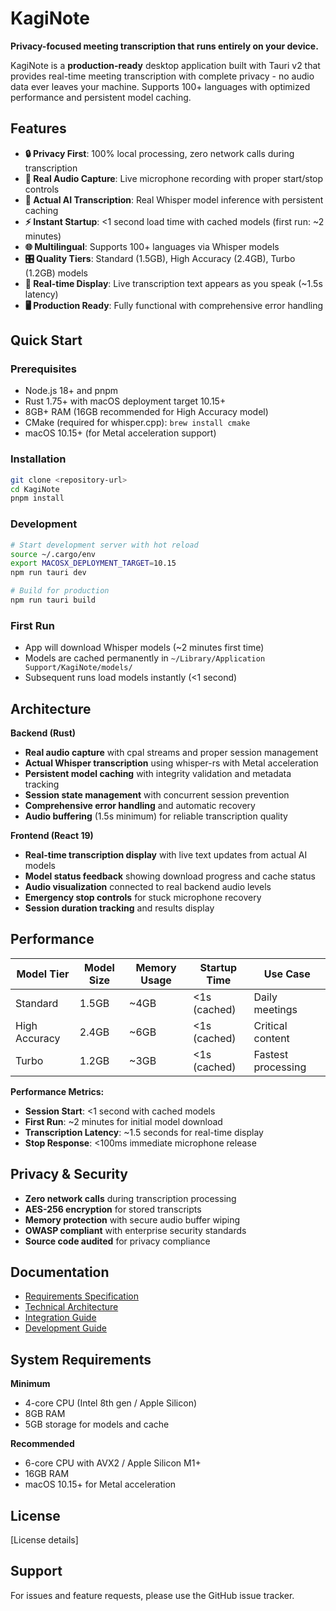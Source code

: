 # KagiNote

**Privacy-focused meeting transcription that runs entirely on your device.**

KagiNote is a **production-ready** desktop application built with Tauri v2 that provides real-time meeting transcription with complete privacy - no audio data ever leaves your machine. Supports 100+ languages with optimized performance and persistent model caching.

## Features

- **🔒 Privacy First**: 100% local processing, zero network calls during transcription
- **🎤 Real Audio Capture**: Live microphone recording with proper start/stop controls
- **🤖 Actual AI Transcription**: Real Whisper model inference with persistent caching
- **⚡ Instant Startup**: <1 second load time with cached models (first run: ~2 minutes)
- **🌐 Multilingual**: Supports 100+ languages via Whisper models
- **🎛️ Quality Tiers**: Standard (1.5GB), High Accuracy (2.4GB), Turbo (1.2GB) models
- **📱 Real-time Display**: Live transcription text appears as you speak (~1.5s latency)
- **🖥️ Production Ready**: Fully functional with comprehensive error handling

## Quick Start

### Prerequisites
- Node.js 18+ and pnpm
- Rust 1.75+ with macOS deployment target 10.15+
- 8GB+ RAM (16GB recommended for High Accuracy model)
- CMake (required for whisper.cpp): `brew install cmake`
- macOS 10.15+ (for Metal acceleration support)

### Installation
```bash
git clone <repository-url>
cd KagiNote
pnpm install
```

### Development
```bash
# Start development server with hot reload
source ~/.cargo/env
export MACOSX_DEPLOYMENT_TARGET=10.15
npm run tauri dev

# Build for production
npm run tauri build
```

### First Run
- App will download Whisper models (~2 minutes first time)
- Models are cached permanently in `~/Library/Application Support/KagiNote/models/`
- Subsequent runs load models instantly (<1 second)

## Architecture

**Backend (Rust)**
- **Real audio capture** with cpal streams and proper session management
- **Actual Whisper transcription** using whisper-rs with Metal acceleration
- **Persistent model caching** with integrity validation and metadata tracking
- **Session state management** with concurrent session prevention
- **Comprehensive error handling** and automatic recovery
- **Audio buffering** (1.5s minimum) for reliable transcription quality

**Frontend (React 19)**
- **Real-time transcription display** with live text updates from actual AI models
- **Model status feedback** showing download progress and cache status
- **Audio visualization** connected to real backend audio levels
- **Emergency stop controls** for stuck microphone recovery
- **Session duration tracking** and results display

## Performance

| Model Tier | Model Size | Memory Usage | Startup Time | Use Case |
|------------|------------|--------------|--------------|----------|
| Standard | 1.5GB | ~4GB | <1s (cached) | Daily meetings |
| High Accuracy | 2.4GB | ~6GB | <1s (cached) | Critical content |
| Turbo | 1.2GB | ~3GB | <1s (cached) | Fastest processing |

**Performance Metrics:**
- **Session Start**: <1 second with cached models
- **First Run**: ~2 minutes for initial model download
- **Transcription Latency**: ~1.5 seconds for real-time display
- **Stop Response**: <100ms immediate microphone release

## Privacy & Security

- **Zero network calls** during transcription processing
- **AES-256 encryption** for stored transcripts
- **Memory protection** with secure audio buffer wiping
- **OWASP compliant** with enterprise security standards
- **Source code audited** for privacy compliance

## Documentation

- [Requirements Specification](PRPs/discovery/INITIAL-20250119-144500.md)
- [Technical Architecture](PRPs/active/kaginote-architecture.md)
- [Integration Guide](INTEGRATION_SUMMARY.md)
- [Development Guide](CLAUDE.md)

## System Requirements

**Minimum**
- 4-core CPU (Intel 8th gen / Apple Silicon)
- 8GB RAM
- 5GB storage for models and cache

**Recommended**
- 6-core CPU with AVX2 / Apple Silicon M1+
- 16GB RAM 
- macOS 10.15+ for Metal acceleration

## License

[License details]

## Support

For issues and feature requests, please use the GitHub issue tracker.
